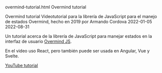 overmind-tutorial.html
Overmind tutorial

Overmind tutorial
Videotutorial para la librería de JavaScript para el manejo de estados Overmind, hecho en 2019 por Armando Cordova
2022-01-05
2022-08-31

Un tutorial acerca de la librería de JavaScript para manejar estados en la interfaz de usuario [Overmind JS](https://overmindjs.org/).

En el video uso React, pero también puede ser usada en Angular, Vue y Svelte. 

[YouTube tutorial](https://www.youtube.com/watch?v=pe1F0-A-e8U)
